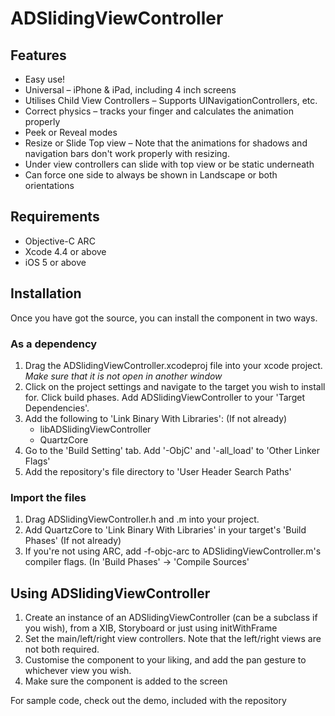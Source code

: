 # ADSlidingViewController #

## Features ##

- Easy use!
- Universal – iPhone & iPad, including 4 inch screens
- Utilises Child View Controllers – Supports UINavigationControllers, etc.
- Correct physics – tracks your finger and calculates the animation properly
- Peek or Reveal modes
- Resize or Slide Top view – Note that the animations for shadows and navigation bars don't work properly with resizing.
- Under view controllers can slide with top view or be static underneath
- Can force one side to always be shown in Landscape or both orientations

## Requirements ##

- Objective-C ARC
- Xcode 4.4 or above
- iOS 5 or above

## Installation ##

Once you have got the source, you can install the component in two ways.

### As a dependency ###

1. Drag the ADSlidingViewController.xcodeproj file into your xcode project. *Make sure that it is not open in another window*
2. Click on the project settings and navigate to the target you wish to install for. Click build phases. Add ADSlidingViewController to your 'Target Dependencies'.
3. Add the following to 'Link Binary With Libraries': (If not already)
	- libADSlidingViewController
	- QuartzCore
4. Go to the 'Build Setting' tab. Add '-ObjC' and '-all_load' to 'Other Linker Flags'
5. Add the repository's file directory to 'User Header Search Paths'


### Import the files ###

1. Drag ADSlidingViewController.h and .m into your project.
2. Add QuartzCore to 'Link Binary With Libraries' in your target's 'Build Phases' (If not already)
3. If you're not using ARC, add -f-objc-arc to ADSlidingViewController.m's compiler flags. (In 'Build Phases' -> 'Compile Sources'

## Using ADSlidingViewController ##

1. Create an instance of an ADSlidingViewController (can be a subclass if you wish), from a XIB, Storyboard or just using initWithFrame
2. Set the main/left/right view controllers. Note that the left/right views are not both required.
3. Customise the component to your liking, and add the pan gesture to whichever view you wish.
4. Make sure the component is added to the screen

For sample code, check out the demo, included with the repository

